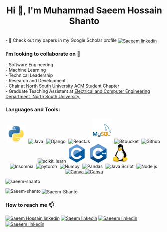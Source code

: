 

<!--
**saeem-shanto/saeem-shanto** is a ✨ _special_ ✨ repository because its `README.md` (this file) appears on your GitHub profile.
-->

<h1 align="center">Hi 👋, I'm Muhammad Saeem Hossain Shanto</h1>
<br/>
- 🔭 Check out my papers in my Google Scholar profile <a href="https://scholar.google.com/citations?user=8UZFm5gAAAAJ&hl=en" target="blank"><img align="center" src="https://cdn.jsdelivr.net/npm/simple-icons@3.0.1/icons/googlescholar.svg" alt="Saeeem linkedin" height="30" width="40" /></a>
<br/>
<h3 align="left">I’m looking to collaborate on 💞️</h3>
- Software Engineering <br>
- Machine Learning <br>
- Technical Leadership <br>
- Research and Development <br>
- Chair at <a href="https://nsusc.acm.org/executive-body.html" > North South University ACM Student Chapter </a> </br>
- Graduate Teaching Assistant at <a href="http://ece.northsouth.edu/" > Electrical and Computer Engineering Department, North South University. </a> </br>
<h3 align="left">Languages and Tools:</h3>
<p align="center">
      <img src="https://raw.githubusercontent.com/devicons/devicon/master/icons/python/python-original.svg" alt="python" style="width: 60px; height: 60px;margin-right:5px"/>
      <img src="https://upload.wikimedia.org/wikipedia/en/thumb/3/30/Java_programming_language_logo.svg/234px-Java_programming_language_logo.svg.png" alt="Java" style="width: 50px; height: 80px; margin-right:5px"/>
      <img src="https://static.djangoproject.com/img/icon-touch.e4872c4da341.png" alt="Django" style="width: 60px; height: 60px; margin-right:5px" />
      <img src="https://upload.wikimedia.org/wikipedia/commons/thumb/a/a7/React-icon.svg/768px-React-icon.svg.png?20220125121207" alt="ReactJs" style="width: 50px; height: 50px; margin-right:5px"/>
      <img src="https://raw.githubusercontent.com/devicons/devicon/master/icons/mysql/mysql-original-wordmark.svg" alt="mysql" style="width: 60px; height: 80px; margin-right:5px"/>
      <img src="https://raw.githubusercontent.com/Thomas-George-T/Thomas-George-T/master/assets/bitbucket.svg" alt="Bitbucket" style="width: 60px; height: 60px; margin-right:5px"/>
      <img src="https://github.githubassets.com/favicons/favicon.svg" alt="Github" style="width: 60px; height: 60px; margin-right:5px"/>
      <img src="https://upload.wikimedia.org/wikipedia/commons/0/05/Scikit_learn_logo_small.svg" alt="scikit_learn" style="width: 60px; height: 60px;" margin-right:5px/>
      <img src="https://raw.githubusercontent.com/devicons/devicon/master/icons/c/c-original.svg" alt="c" style="width: 60px; height: 60px; margin-right:5px"/>
      <img src="https://raw.githubusercontent.com/devicons/devicon/master/icons/cplusplus/cplusplus-original.svg" alt="cplusplus" style="width: 60px; height: 60px; margin-right:5px"/>
      <img src="https://raw.githubusercontent.com/devicons/devicon/master/icons/linux/linux-original.svg" alt="linux" style="width: 60px; height: 60px; margin-right:5px"/><br/>
      <img src="https://spin.atomicobject.com/wp-content/uploads/insomnia.jpg" alt="Insomnia" style="width: 90px; height: 50px; margin-right:5px"/>
      <img src="https://www.vectorlogo.zone/logos/pytorch/pytorch-icon.svg" alt="pytorch" style="width: 60px; height: 60px; margin-right:5px"/>
      <img src="https://numpy.org/images/logo.svg" alt="Numpy" style="width: 60px; height: 60px; margin-right:5px"/>
      <img src="https://upload.wikimedia.org/wikipedia/commons/thumb/2/22/Pandas_mark.svg/320px-Pandas_mark.svg.png"       alt="Pandas" style="width: 60px; height: 50px; margin-right:5px"/>
      <img src="https://static.javatpoint.com/images/javascript/javascript_logo.png" alt="Java Script" style="width: 60px; height: 50px; margin-right:5px"/>
      <img src="https://upload.wikimedia.org/wikipedia/commons/thumb/d/d9/Node.js_logo.svg/1200px-Node.js_logo.svg.png" alt="Node js" style="width: 50px; height: 50px; margin-right:5px"/>
      <br/>
      <a href="https://www.canva.com/">
            <img src="https://static.canva.com/web/images/12487a1e0770d29351bd4ce4f87ec8fe.svg" alt="Canva" style="width:50px; height: 50px;"/>
      </a>
      <a href="https://docs.google.com/presentation/">
            <img src="https://www.gstatic.com/images/branding/product/1x/slides_2020q4_48dp.png" alt="Canva" style="width:50px; height: 50px;"/> 
      </a>
</p>
<p align="left"> <img src="https://komarev.com/ghpvc/?username=saeem-shanto&color=green" alt="saeem-shanto" /> </p>
    <p><img align="left" src="https://github-readme-stats.vercel.app/api/top-langs/?username=saeem-shanto&layout=compact" alt="Saeem-shanto" /></p>


  <p>&nbsp;<img align="center" src="https://github-readme-stats.vercel.app/api?username=saeem-shanto&show_icons=true" alt="Saeem-Shanto" /></p>


<h3 align="left">How to reach me 📫</h3>
<p align="left">
  <a href="https://www.linkedin.com/in/saeem-shanto/" target="blank"><img align="center" src="https://cdn.jsdelivr.net/npm/simple-icons@3.0.1/icons/linkedin.svg" alt="Saeem Hossain linkedin" height="30" width="40" /></a>
<a href="mailto:saeem.shanto@northsouth.edu" target="blank"><img align="center" src="https://cdn.jsdelivr.net/npm/simple-icons@3.0.1/icons/gmail.svg" alt="Saeem linkedin" height="30" width="40" /></a>
<a href="https://www.facebook.com/SaeemHossainShant0/" target="blank"><img align="center" src="https://cdn.jsdelivr.net/npm/simple-icons@3.0.1/icons/facebook.svg" alt="Saeeem linkedin" height="30" width="40" /></a>
<a href="https://scholar.google.com/citations?user=8UZFm5gAAAAJ&hl=en" target="blank"><img align="center" src="https://cdn.jsdelivr.net/npm/simple-icons@3.0.1/icons/googlescholar.svg" alt="Saeeem linkedin" height="30" width="40" /></a>


